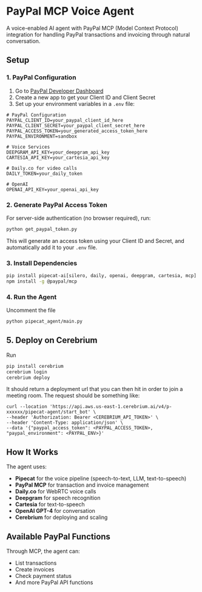 # PayPal MCP Voice Agent

A voice-enabled AI agent with PayPal MCP (Model Context Protocol) integration for handling PayPal transactions and invoicing through natural conversation.

## Setup

### 1. PayPal Configuration

1. Go to [PayPal Developer Dashboard](https://developer.paypal.com/)
2. Create a new app to get your Client ID and Client Secret
3. Set up your environment variables in a `.env` file:

```env
# PayPal Configuration
PAYPAL_CLIENT_ID=your_paypal_client_id_here
PAYPAL_CLIENT_SECRET=your_paypal_client_secret_here
PAYPAL_ACCESS_TOKEN=your_generated_access_token_here
PAYPAL_ENVIRONMENT=sandbox

# Voice Services
DEEPGRAM_API_KEY=your_deepgram_api_key
CARTESIA_API_KEY=your_cartesia_api_key

# Daily.co for video calls
DAILY_TOKEN=your_daily_token

# OpenAI
OPENAI_API_KEY=your_openai_api_key
```

### 2. Generate PayPal Access Token

For server-side authentication (no browser required), run:

```bash
python get_paypal_token.py
```

This will generate an access token using your Client ID and Secret, and automatically add it to your `.env` file.

### 3. Install Dependencies

```bash
pip install pipecat-ai[silero, daily, openai, deepgram, cartesia, mcp] python-dotenv loguru aiohttp requests
npm install -g @paypal/mcp
```

### 4. Run the Agent

Uncomment the file

```bash
python pipecat_agent/main.py
```

## 5. Deploy on Cerebrium

Run

```bash
pip install cerebrium
cerebrium login
cerebrium deploy
```

It should return a deployment url that you can then hit in order to join a meeting room. The request should be something like:

```
curl --location 'https://api.aws.us-east-1.cerebrium.ai/v4/p-xxxxxx/pipecat-agent/start_bot' \
--header 'Authorization: Bearer <CEREBRIUM_API_TOKEN>' \
--header 'Content-Type: application/json' \
--data '{"paypal_access_token": <PAYPAL_ACCESS_TOKEN>, "paypal_environment": <PAYPAL_ENV>}'
```

## How It Works

The agent uses:

- **Pipecat** for the voice pipeline (speech-to-text, LLM, text-to-speech)
- **PayPal MCP** for transaction and invoice management
- **Daily.co** for WebRTC voice calls
- **Deepgram** for speech recognition
- **Cartesia** for text-to-speech
- **OpenAI GPT-4** for conversation
- **Cerebrium** for deploying and scaling

## Available PayPal Functions

Through MCP, the agent can:

- List transactions
- Create invoices
- Check payment status
- And more PayPal API functions
